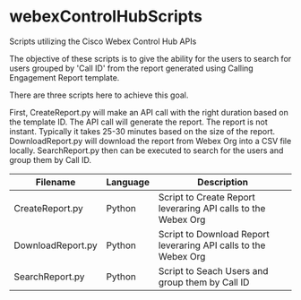 # webexControlHubScripts
Scripts utilizing the Cisco Webex Control Hub APIs

The objective of these scripts is to give the ability for the users to search for users grouped by 'Call ID' from the report generated using Calling Engagement Report template.

There are three scripts here to achieve this goal. 

First, CreateReport.py will make an API call with the right duration based on the template ID. The API call will generate the report. The report is not instant. Typically it takes 25-30 minutes based on the size of the report. DownloadReport.py will download the report from Webex Org into a CSV file locally. SearchReport.py then can be executed to search for the users and group them by Call ID.

Filename | Language | Description
--- | --- | ---
CreateReport.py | Python | Script to Create Report leveraring API calls to the Webex Org
DownloadReport.py | Python | Script to Download Report leveraring API calls to the Webex Org
SearchReport.py | Python | Script to Seach Users and group them by Call ID
